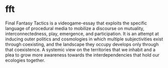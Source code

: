 # fft
Final Fantasy Tactics is a videogame-essay that exploits the specific language of procedural media to mobilize a discourse on mutuality, interconnectedness, play, emergence, and participation. It is an attempt at inducing outer politics and cosmologies in which multiple subjectivities exist through coexisting, and the landscape they occupy develops only through that coexistence. A systemic view on the territories that we inhabit and a plea to grow more awareness towards the interdependencies that hold our ecologies together.
